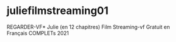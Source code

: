 # juliefilmstreaming01
REGARDER-VF* Julie (en 12 chapitres) Film Streaming-vf Gratuit en Français COMPLETs 2021
